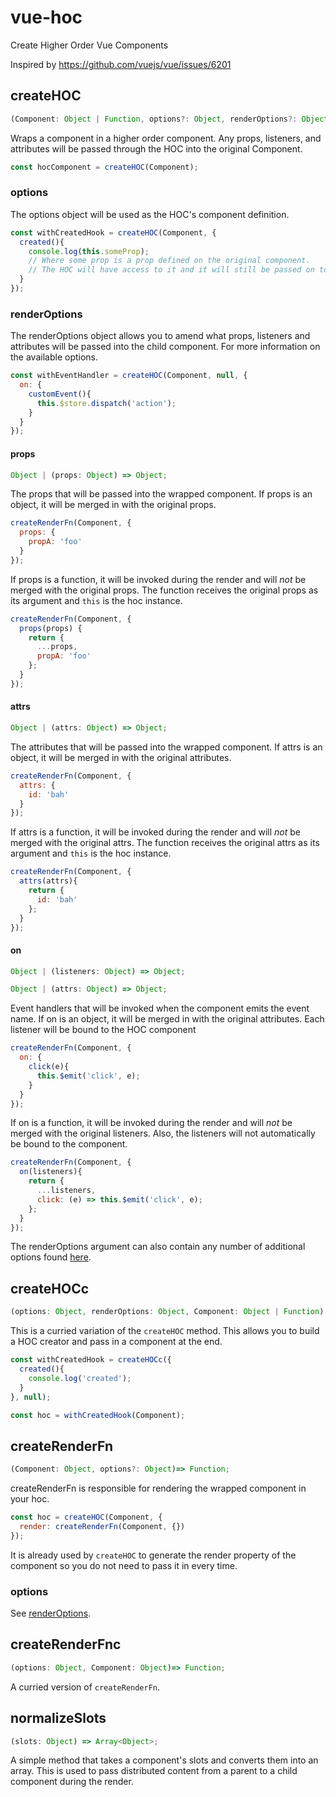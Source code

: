 # vue-hoc
Create Higher Order Vue Components

Inspired by https://github.com/vuejs/vue/issues/6201

## createHOC
```js
(Component: Object | Function, options?: Object, renderOptions?: Object) => Object;
```
Wraps a component in a higher order component. Any props, listeners, and attributes will be passed through the HOC into the original Component.
```js
const hocComponent = createHOC(Component);
```

### options
The options object will be used as the HOC's component definition.
```js
const withCreatedHook = createHOC(Component, {
  created(){
    console.log(this.someProp);
    // Where some prop is a prop defined on the original component.
    // The HOC will have access to it and it will still be passed on to the original component.
  }
});
```

### renderOptions
The renderOptions object allows you to amend what props, listeners and attributes will be passed into the child component. For more information on the available options.
```js
const withEventHandler = createHOC(Component, null, {
  on: {
    customEvent(){
      this.$store.dispatch('action');
    }
  }
});
```
#### props
```js
Object | (props: Object) => Object;
```

The props that will be passed into the wrapped component. If props is an object, it will be merged in with the original props.
```js
createRenderFn(Component, {
  props: {
    propA: 'foo'
  }
});
```
If props is a function, it will be invoked during the render and will *not* be merged with the original props. The function receives the original props as its argument and `this` is the hoc instance.
```js
createRenderFn(Component, {
  props(props) {
    return {
      ...props,
      propA: 'foo'
    };
  }
});
```

#### attrs
```js
Object | (attrs: Object) => Object;
```
The attributes that will be passed into the wrapped component. If attrs is an object, it will be merged in with the original attributes.
```js
createRenderFn(Component, {
  attrs: {
    id: 'bah'
  }
});
```
If attrs is a function, it will be invoked during the render and will *not* be merged with the original attrs. The function receives the original attrs as its argument and `this` is the hoc instance.
```js
createRenderFn(Component, {
  attrs(attrs){
    return {
      id: 'bah'
    };
  }
});
```

#### on
```js
Object | (listeners: Object) => Object;
```
```js
Object | (attrs: Object) => Object;
```
Event handlers that will be invoked when the component emits the event name. If on is an object, it will be merged in with the original attributes. Each listener will be bound to the HOC component
```js
createRenderFn(Component, {
  on: {
    click(e){
      this.$emit('click', e);
    }
  }
});
```
If on is a function, it will be invoked during the render and will *not* be merged with the original listeners. Also, the listeners will not automatically be bound to the component.
```js
createRenderFn(Component, {
  on(listeners){
    return {
      ...listeners,
      click: (e) => this.$emit('click', e);
    };
  }
});
```
The renderOptions argument can also contain any number of additional options found [here](https://vuejs.org/v2/guide/render-function.html#The-Data-Object-In-Depth).

## createHOCc
```js
(options: Object, renderOptions: Object, Component: Object | Function) => Object;
```
This is a curried variation of the `createHOC` method. This allows you to build a HOC creator and pass in a component at the end.
```js
const withCreatedHook = createHOCc({
  created(){
    console.log('created');
  }
}, null);

const hoc = withCreatedHook(Component);
```

## createRenderFn
```js
(Component: Object, options?: Object)=> Function;
```
createRenderFn is responsible for rendering the wrapped component in your hoc.
```js
const hoc = createHOC(Component, {
  render: createRenderFn(Component, {})
});
```
It is already used by `createHOC` to generate the render property of the component so you do not need to pass it in every time.

### options
See [renderOptions](#renderOptions).

## createRenderFnc
```js
(options: Object, Component: Object)=> Function;
```
A curried version of `createRenderFn`.

## normalizeSlots
```js
(slots: Object) => Array<Object>;
```
A simple method that takes a component's slots and converts them into an array. This is used to pass distributed content from a parent to a child component during the render.
